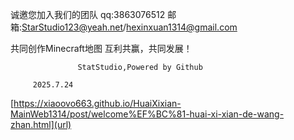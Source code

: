 诚邀您加入我们的团队
qq:3863076512
邮箱:StarStudio123@yeah.net/hexinxuan1314@gmail.com

共同创作Minecraft地图
互利共赢，共同发展！


                   StatStudio,Powered by Github

         2025.7.24

[https://xiaoovo663.github.io/HuaiXixian-MainWeb1314/post/welcome%EF%BC%81-huai-xi-xian-de-wang-zhan.html](url)